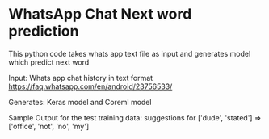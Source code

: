 # WhatsApp Chat Next word prediction
This python code takes whats app text file as input and generates model which predict next word

Input:
Whats app chat history in text format
https://faq.whatsapp.com/en/android/23756533/

Generates:
Keras model and Coreml model

Sample Output for the test training data: 
 suggestions for ['dude', 'stated'] => ['office', 'not', 'no', 'my']
